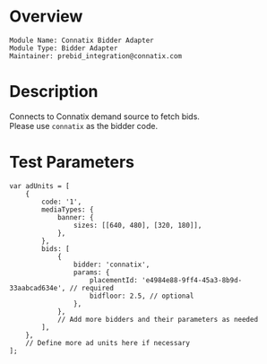 
# Overview

```
Module Name: Connatix Bidder Adapter
Module Type: Bidder Adapter
Maintainer: prebid_integration@connatix.com
```

# Description
Connects to Connatix demand source to fetch bids.  
Please use ```connatix``` as the bidder code. 

# Test Parameters
```
var adUnits = [
	{
		code: '1',
		mediaTypes: {
			banner: {
				sizes: [[640, 480], [320, 180]],
			},
		},
		bids: [
			{
				bidder: 'connatix',
				params: {
					placementId: 'e4984e88-9ff4-45a3-8b9d-33aabcad634e', // required
					bidfloor: 2.5, // optional
				},
			},
			// Add more bidders and their parameters as needed
		],
	},
	// Define more ad units here if necessary
];
```